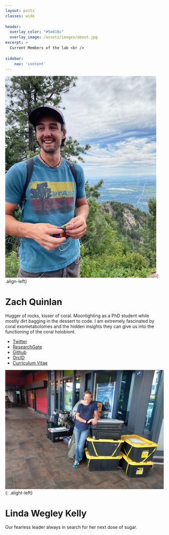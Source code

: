 ```yaml
---
layout: posts
classes: wide

header:
  overlay_color: "#5e616c"
  overlay_image: /assets/images/about.jpg
excerpt: >
  Current Members of the lab <br />

sidebar:
    nav: 'content'
---
```

![image-left](/assets/images/zaq2020.jpg){: .align-left}
# Zach Quinlan
 Hugger of rocks, kisser of coral. Moonlighting as a PhD student while mostly dirt bagging in the dessert to code. I am extremely fascinated by coral exometabolomes and the hidden insights they can give us into the functioning of the coral holobiont.

- [Twitter](https://www.twitter.com/zquinlan)
- [ResearchGate](https://www.researchgate.net/profile/zachary-quinlan)
- [Github](https://github.com/zquinlan)
- [OrcID](https://orcid.org/0000-0002-0351-8927)
- [Curriculum Vitae](/_pages/cv/Quinlan_CV_Oct2019.pdf)


![image-left](/assets/images/fearlessLeader.jpg){: .alight-left}
# Linda Wegley Kelly
Our fearless leader always in search for her next dose of sugar.
